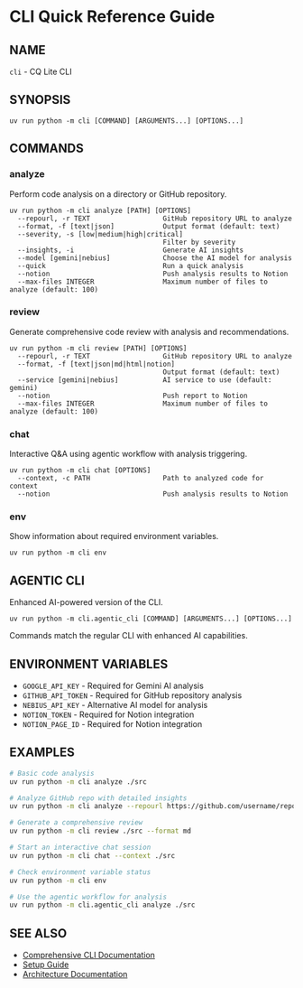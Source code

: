 # CLI Quick Reference Guide

## NAME
`cli` - CQ Lite CLI

## SYNOPSIS
```
uv run python -m cli [COMMAND] [ARGUMENTS...] [OPTIONS...]
```

## COMMANDS

### analyze
Perform code analysis on a directory or GitHub repository.

```
uv run python -m cli analyze [PATH] [OPTIONS]
  --repourl, -r TEXT                  GitHub repository URL to analyze
  --format, -f [text|json]            Output format (default: text)
  --severity, -s [low|medium|high|critical]
                                      Filter by severity
  --insights, -i                      Generate AI insights
  --model [gemini|nebius]             Choose the AI model for analysis
  --quick                             Run a quick analysis
  --notion                            Push analysis results to Notion
  --max-files INTEGER                 Maximum number of files to analyze (default: 100)
```

### review
Generate comprehensive code review with analysis and recommendations.

```
uv run python -m cli review [PATH] [OPTIONS]
  --repourl, -r TEXT                  GitHub repository URL to analyze
  --format, -f [text|json|md|html|notion]
                                      Output format (default: text)
  --service [gemini|nebius]           AI service to use (default: gemini)
  --notion                            Push report to Notion
  --max-files INTEGER                 Maximum number of files to analyze (default: 100)
```

### chat
Interactive Q&A using agentic workflow with analysis triggering.

```
uv run python -m cli chat [OPTIONS]
  --context, -c PATH                  Path to analyzed code for context
  --notion                            Push analysis results to Notion
```

### env
Show information about required environment variables.

```
uv run python -m cli env
```

## AGENTIC CLI

Enhanced AI-powered version of the CLI.

```
uv run python -m cli.agentic_cli [COMMAND] [ARGUMENTS...] [OPTIONS...]
```

Commands match the regular CLI with enhanced AI capabilities.

## ENVIRONMENT VARIABLES

- `GOOGLE_API_KEY` - Required for Gemini AI analysis
- `GITHUB_API_TOKEN` - Required for GitHub repository analysis
- `NEBIUS_API_KEY` - Alternative AI model for analysis
- `NOTION_TOKEN` - Required for Notion integration
- `NOTION_PAGE_ID` - Required for Notion integration

## EXAMPLES

```bash
# Basic code analysis
uv run python -m cli analyze ./src

# Analyze GitHub repo with detailed insights
uv run python -m cli analyze --repourl https://github.com/username/repo --insights

# Generate a comprehensive review
uv run python -m cli review ./src --format md

# Start an interactive chat session
uv run python -m cli chat --context ./src

# Check environment variable status
uv run python -m cli env

# Use the agentic workflow for analysis
uv run python -m cli.agentic_cli analyze ./src
```

## SEE ALSO

- [Comprehensive CLI Documentation](CLI.md)
- [Setup Guide](SETUP.md)
- [Architecture Documentation](ARCHITECTURE.md)